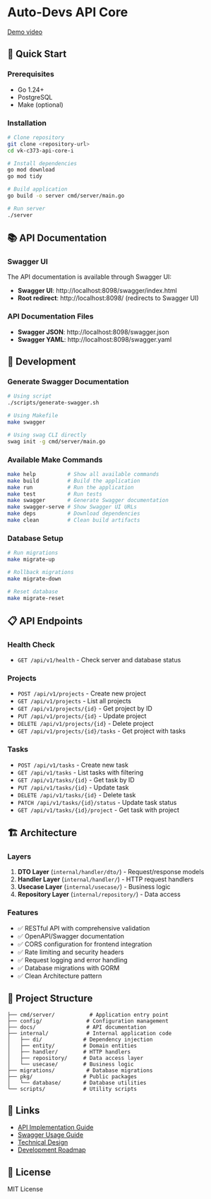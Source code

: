 # Auto-Devs API Core

[Demo video](https://www.youtube.com/embed/meg2uBtbJ0A)

## 🚀 Quick Start

### Prerequisites

- Go 1.24+
- PostgreSQL
- Make (optional)

### Installation

```bash
# Clone repository
git clone <repository-url>
cd vk-c373-api-core-i

# Install dependencies
go mod download
go mod tidy

# Build application
go build -o server cmd/server/main.go

# Run server
./server
```

## 📚 API Documentation

### Swagger UI

The API documentation is available through Swagger UI:

- **Swagger UI**: http://localhost:8098/swagger/index.html
- **Root redirect**: http://localhost:8098/ (redirects to Swagger UI)

### API Documentation Files

- **Swagger JSON**: http://localhost:8098/swagger.json
- **Swagger YAML**: http://localhost:8098/swagger.yaml

## 🔧 Development

### Generate Swagger Documentation

```bash
# Using script
./scripts/generate-swagger.sh

# Using Makefile
make swagger

# Using swag CLI directly
swag init -g cmd/server/main.go
```

### Available Make Commands

```bash
make help          # Show all available commands
make build         # Build the application
make run           # Run the application
make test          # Run tests
make swagger       # Generate Swagger documentation
make swagger-serve # Show Swagger UI URLs
make deps          # Download dependencies
make clean         # Clean build artifacts
```

### Database Setup

```bash
# Run migrations
make migrate-up

# Rollback migrations
make migrate-down

# Reset database
make migrate-reset
```

## 📋 API Endpoints

### Health Check

- `GET /api/v1/health` - Check server and database status

### Projects

- `POST /api/v1/projects` - Create new project
- `GET /api/v1/projects` - List all projects
- `GET /api/v1/projects/{id}` - Get project by ID
- `PUT /api/v1/projects/{id}` - Update project
- `DELETE /api/v1/projects/{id}` - Delete project
- `GET /api/v1/projects/{id}/tasks` - Get project with tasks

### Tasks

- `POST /api/v1/tasks` - Create new task
- `GET /api/v1/tasks` - List tasks with filtering
- `GET /api/v1/tasks/{id}` - Get task by ID
- `PUT /api/v1/tasks/{id}` - Update task
- `DELETE /api/v1/tasks/{id}` - Delete task
- `PATCH /api/v1/tasks/{id}/status` - Update task status
- `GET /api/v1/tasks/{id}/project` - Get task with project

## 🏗️ Architecture

### Layers

1. **DTO Layer** (`internal/handler/dto/`) - Request/response models
2. **Handler Layer** (`internal/handler/`) - HTTP request handlers
3. **Usecase Layer** (`internal/usecase/`) - Business logic
4. **Repository Layer** (`internal/repository/`) - Data access

### Features

- ✅ RESTful API with comprehensive validation
- ✅ OpenAPI/Swagger documentation
- ✅ CORS configuration for frontend integration
- ✅ Rate limiting and security headers
- ✅ Request logging and error handling
- ✅ Database migrations with GORM
- ✅ Clean Architecture pattern

## 📁 Project Structure

```
├── cmd/server/           # Application entry point
├── config/              # Configuration management
├── docs/                # API documentation
├── internal/            # Internal application code
│   ├── di/             # Dependency injection
│   ├── entity/         # Domain entities
│   ├── handler/        # HTTP handlers
│   ├── repository/     # Data access layer
│   └── usecase/        # Business logic
├── migrations/          # Database migrations
├── pkg/                # Public packages
│   └── database/       # Database utilities
└── scripts/            # Utility scripts
```

## 🔗 Links

- [API Implementation Guide](docs/api-implementation.md)
- [Swagger Usage Guide](docs/swagger-usage.md)
- [Technical Design](docs/technical-design.md)
- [Development Roadmap](docs/development-roadmap.md)

## 📄 License

MIT License
